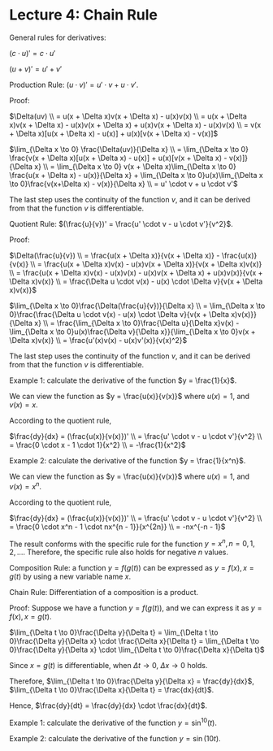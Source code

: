 # Lecture 4: Chain Rule

General rules for derivatives:

$(c \cdot u)' = c \cdot u'$

$(u + v)' = u' + v'$

Production Rule: $(u \cdot v)' = u' \cdot v + u \cdot  v'$.

Proof:

$\Delta(uv) \\ = u(x + \Delta x)v(x + \Delta x) - u(x)v(x) \\ = u(x + \Delta x)v(x + \Delta x) - u(x)v(x + \Delta x) + u(x)v(x + \Delta x) - u(x)v(x) \\ = v(x + \Delta x)[u(x + \Delta x) - u(x)] + u(x)[v(x + \Delta x) - v(x)]$

$\lim_{\Delta x \to 0} \frac{\Delta(uv)}{\Delta x} \\ = \lim_{\Delta x \to 0} \frac{v(x + \Delta x)[u(x + \Delta x) - u(x)] + u(x)[v(x + \Delta x) - v(x)]}{\Delta x} \\ = \lim_{\Delta x \to 0} v(x + \Delta x)\lim_{\Delta x \to 0} \frac{u(x + \Delta x) - u(x)}{\Delta x} + \lim_{\Delta x \to 0}u(x)\lim_{\Delta x \to 0}\frac{v(x+\Delta x) - v(x)}{\Delta x} \\ = u' \cdot v + u \cdot v'$

The last step uses the continuity of the function $v$, and it can be derived from that the function $v$ is differentiable.

Quotient Rule: $(\frac{u}{v})' = \frac{u' \cdot v - u \cdot v'}{v^2}$.

Proof:

$\Delta(\frac{u}{v}) \\ = \frac{u(x + \Delta x)}{v(x + \Delta x)} - \frac{u(x)}{v(x)} \\ = \frac{u(x + \Delta x)v(x) - u(x)v(x + \Delta x)}{v(x + \Delta x)v(x)} \\ = \frac{u(x + \Delta x)v(x) - u(x)v(x) - u(x)v(x + \Delta x) + u(x)v(x)}{v(x + \Delta x)v(x)} \\ = \frac{\Delta u \cdot v(x) - u(x) \cdot \Delta v}{v(x + \Delta x)v(x)}$

$\lim_{\Delta x \to 0}\frac{\Delta(\frac{u}{v})}{\Delta x} \\ = \lim_{\Delta x \to 0}\frac{\frac{\Delta u \cdot v(x) - u(x) \cdot \Delta v}{v(x + \Delta x)v(x)}}{\Delta x} \\ = \frac{\lim_{\Delta x \to 0}\frac{\Delta u}{\Delta x}v(x) - \lim_{\Delta x \to 0}u(x)\frac{\Delta v}{\Delta x}}{\lim_{\Delta x \to 0}v(x + \Delta x)v(x)} \\ = \frac{u'(x)v(x) - u(x)v'(x)}{v(x)^2}$

The last step uses the continuity of the function $v$, and it can be derived from that the function $v$ is differentiable.

Example 1: calculate the derivative of the function $y = \frac{1}{x}$.

We can view the function as $y = \frac{u(x)}{v(x)}$ where $u(x) = 1$, and $v(x) = x$.

According to the quotient rule,

$\frac{dy}{dx} = (\frac{u(x)}{v(x)})' \\ = \frac{u' \cdot v - u \cdot v'}{v^2} \\ = \frac{0 \cdot x - 1 \cdot 1}{x^2} \\ = -\frac{1}{x^2}$

Example 2: calculate the derivative of the function $y = \frac{1}{x^n}$.

We can view the function as $y = \frac{u(x)}{v(x)}$ where $u(x) = 1$, and $v(x) = x^n$.

According to the quotient rule,

$\frac{dy}{dx} = (\frac{u(x)}{v(x)})' \\ = \frac{u' \cdot v - u \cdot v'}{v^2} \\ = \frac{0 \cdot x^n - 1 \cdot nx^{n - 1}}{x^{2n}} \\ = -nx^{-n - 1}$

The result conforms with the specific rule for the function $y = x^n, n=0,1,2,...$. Therefore, the specific rule also holds for negative $n$ values.

Composition Rule: a function $y = f(g(t))$ can be expressed as $y = f(x), x = g(t)$ by using a new variable name $x$.

Chain Rule: Differentiation of a composition is a product.

Proof: Suppose we have a function $y=f(g(t))$, and we can express it as $y=f(x),x=g(t)$.

$\lim_{\Delta t \to 0}\frac{\Delta y}{\Delta t} = \lim_{\Delta t \to 0}\frac{\Delta y}{\Delta x} \cdot \frac{\Delta x}{\Delta t} = \lim_{\Delta t \to 0}\frac{\Delta y}{\Delta x} \cdot \lim_{\Delta t \to 0}\frac{\Delta x}{\Delta t}$

Since $x=g(t)$ is differentiable, when $\Delta t \to 0$, $\Delta x \to 0$ holds.

Therefore, $\lim_{\Delta t \to 0}\frac{\Delta y}{\Delta x} = \frac{dy}{dx}$, $\lim_{\Delta t \to 0}\frac{\Delta x}{\Delta t} = \frac{dx}{dt}$.

Hence, $\frac{dy}{dt} = \frac{dy}{dx} \cdot \frac{dx}{dt}$.

Example 1: calculate the derivative of the function $y = \sin^{10}(t)$.

Example 2: calculate the derivative of the function $y = \sin(10t)$.